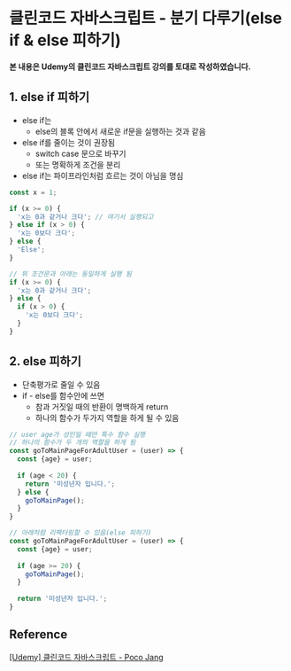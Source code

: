 # 클린코드 자바스크립트 - 분기 다루기(else if & else 피하기)



**본 내용은 Udemy의 클린코드 자바스크립트 강의를 토대로 작성하였습니다.**



## 1. else if 피하기

* else if는
  * else의 블록 안에서 새로운 if문을 실행하는 것과 같음
* else if를 줄이는 것이 권장됨
  * switch case 문으로 바꾸기
  * 또는 명확하게 조건을 분리
* else if는 파이프라인처럼 흐르는 것이 아님을 명심

```JavaScript
const x = 1;

if (x >= 0) {
  'x는 0과 같거나 크다'; // 여기서 실행되고
} else if (x > 0) {
  'x는 0보다 크다';
} else {
  'Else';
}

// 위 조건문과 아래는 동일하게 실행 됨
if (x >= 0) {
  'x는 0과 같거나 크다';
} else {
  if (x > 0) {
    'x는 0보다 크다';
  }
}
```



## 2. else 피하기

* 단축평가로 줄일 수 있음
* if - else를 함수안에 쓰면
  * 참과 거짓일 때의 반환이 명백하게 return
  * 하나의 함수가 두가지 역할을 하게 될 수 있음

```JavaScript
// user age가 성인일 때만 특수 함수 실행
// 하나의 함수가 두 개의 역할을 하게 됨
const goToMainPageForAdultUser = (user) => {
  const {age} = user;
  
  if (age < 20) {
    return '미성년자 입니다.';
  } else {
    goToMainPage();
  }
}

// 아래처럼 리팩터링할 수 있음(else 피하기)
const goToMainPageForAdultUser = (user) => {
  const {age} = user;
  
  if (age >= 20) {
    goToMainPage();
  }
  
  return '미성년자 입니다.';
}
```







## Reference

[[Udemy] 클린코드 자바스크립트 - Poco Jang](https://www.udemy.com/course/clean-code-js/)

